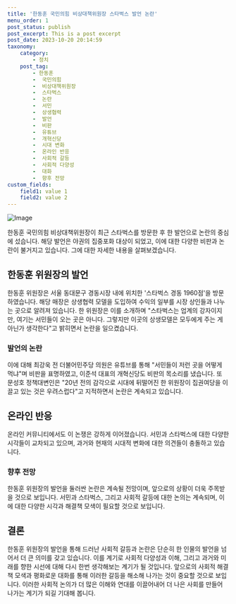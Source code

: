 ```yaml
---
title: '한동훈 국민의힘 비상대책위원장 스타벅스 발언 논란'
menu_order: 1
post_status: publish
post_excerpt: This is a post excerpt
post_date: 2023-10-20 20:14:59
taxonomy:
    category:
        - 정치
    post_tag:
        - 한동훈
        -  국민의힘
        -  비상대책위원장
        -  스타벅스
        -  논란
        -  서민
        -  상생협력
        -  발언
        -  비판
        -  유튜브
        -  개혁신당
        -  시대 변화
        -  온라인 반응
        -  사회적 갈등
        -  사회적 다양성
        -  대화
        -  향후 전망
custom_fields:
    field1: value 1
    field2: value 2
---
```


![Image](https://imgnews.pstatic.net/image/655/2024/02/06/0000016244_001_20240206103301561.jpg?type=w647)


한동훈 국민의힘 비상대책위원장이 최근 스타벅스를 방문한 후 한 발언으로 논란의 중심에 섰습니다. 해당 발언은 야권의 집중포화 대상이 되었고, 이에 대한 다양한 비판과 논란이 불거지고 있습니다. 그에 대한 자세한 내용을 살펴보겠습니다.

## 한동훈 위원장의 발언

한동훈 위원장은 서울 동대문구 경동시장 내에 위치한 '스타벅스 경동 1960점'을 방문하였습니다. 해당 매장은 상생협력 모델을 도입하여 수익의 일부를 시장 상인들과 나누는 곳으로 알려져 있습니다. 한 위원장은 이를 소개하며 "스타벅스는 업계의 강자이지만, 여기는 서민들이 오는 곳은 아니다. 그렇지만 이곳의 상생모델은 모두에게 주는 게 아닌가 생각한다"고 밝히면서 논란을 일으켰습니다.

### 발언의 논란

이에 대해 최강욱 전 더불어민주당 의원은 유튜브를 통해 "서민들이 저런 곳을 어떻게 먹냐"며 비판을 표명하였고, 이준석 대표의 개혁신당도 비판의 목소리를 냈습니다. 또 문성호 정책대변인은 "20년 전의 감각으로 시대에 뒤떨어진 한 위원장이 집권여당을 이끌고 있는 것은 우려스럽다"고 지적하면서 논란은 계속되고 있습니다.

## 온라인 반응

온라인 커뮤니티에서도 이 논쟁은 강하게 이어졌습니다. 서민과 스타벅스에 대한 다양한 시각들이 교차되고 있으며, 과거와 현재의 시대적 변화에 대한 의견들이 충돌하고 있습니다.

### 향후 전망

한동훈 위원장의 발언을 둘러싼 논란은 계속될 전망이며, 앞으로의 상황이 더욱 주목받을 것으로 보입니다. 서민과 스타벅스, 그리고 사회적 갈등에 대한 논의는 계속되며, 이에 대한 다양한 시각과 해결책 모색이 필요할 것으로 보입니다.

## 결론

한동훈 위원장의 발언을 통해 드러난 사회적 갈등과 논란은 단순히 한 인물의 발언을 넘어서 더 큰 의미를 갖고 있습니다. 이를 계기로 사회적 다양성과 이해, 그리고 과거와 미래를 향한 시선에 대해 다시 한번 생각해보는 계기가 될 것입니다. 앞으로의 사회적 해결책 모색과 평화로운 대화를 통해 이러한 갈등을 해소해 나가는 것이 중요할 것으로 보입니다. 이러한 사회적 논의가 더 많은 이해와 연대를 이끌어내어 더 나은 사회를 만들어 나가는 계기가 되길 기대해 봅니다.
